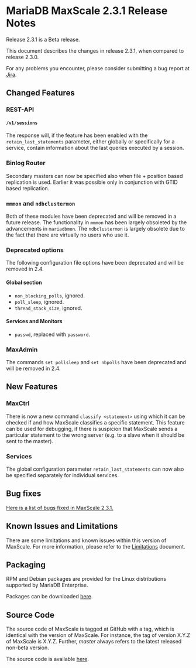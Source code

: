 # MariaDB MaxScale 2.3.1 Release Notes

Release 2.3.1 is a Beta release.

This document describes the changes in release 2.3.1, when compared to
release 2.3.0.

For any problems you encounter, please consider submitting a bug
report at [Jira](https://jira.mariadb.org).

## Changed Features

### REST-API

#### `/v1/sessions`

The response will, if the feature has been enabled with the
`retain_last_statements` parameter, either globally or specifically
for a service, contain information about the last queries executed
by a session.

### Binlog Router

Secondary masters can now be specified also when file + position
based replication is used. Earlier it was possible only in conjunction
with GTID based replication.

### `mmmon` and `ndbclustermon`

Both of these modules have been deprecated and will be removed in a future
release. The functionality in `mmmon` has been largely obsoleted by the
advancements in `mariadbmon`. The `ndbclustermon` is largely obsolete due to the
fact that there are virtually no users who use it.

### Deprecated options

The following configuration file options have been deprecated and will
be removed in 2.4.

#### Global section
* `non_blocking_polls`, ignored.
* `poll_sleep`, ignored.
* `thread_stack_size`, ignored.

#### Services and Monitors
* `passwd`, replaced with `password`.

### MaxAdmin

The commands `set pollsleep` and `set nbpolls` have been deprecated and
will be removed in 2.4.

## New Features

### MaxCtrl

There is now a new command `classify <statement>` using which it can
be checked if and how MaxScale classifies a specific statement. This
feature can be used for debugging, if there is suspicion that MaxScale
sends a particular statement to the wrong server (e.g. to a slave when it
should be sent to the master).

### Services

The global configuration parameter `retain_last_statements` can now
also be specified separately for individual services.

## Bug fixes

[Here is a list of bugs fixed in MaxScale 2.3.1.](https://jira.mariadb.org/issues/?jql=project%20%3D%20MXS%20AND%20issuetype%20%3D%20Bug%20AND%20status%20%3D%20Closed%20AND%20fixVersion%20%3D%202.3.1)

## Known Issues and Limitations

There are some limitations and known issues within this version of MaxScale.
For more information, please refer to the [Limitations](../About/Limitations.md) document.

## Packaging

RPM and Debian packages are provided for the Linux distributions supported
by MariaDB Enterprise.

Packages can be downloaded [here](https://mariadb.com/resources/downloads).

## Source Code

The source code of MaxScale is tagged at GitHub with a tag, which is identical
with the version of MaxScale. For instance, the tag of version X.Y.Z of MaxScale
is X.Y.Z. Further, *master* always refers to the latest released non-beta version.

The source code is available [here](https://github.com/mariadb-corporation/MaxScale).
